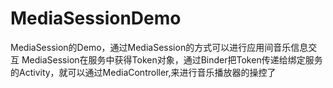 # MediaSessionDemo
MediaSession的Demo，通过MediaSession的方式可以进行应用间音乐信息交互
MediaSession在服务中获得Token对象，通过Binder把Token传递给绑定服务的Activity，就可以通过MediaController,来进行音乐播放器的操控了
